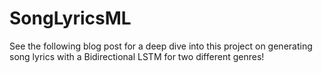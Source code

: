 # SongLyricsML
See the following blog post for a deep dive into this project on generating song lyrics with a Bidirectional LSTM for two different genres!
